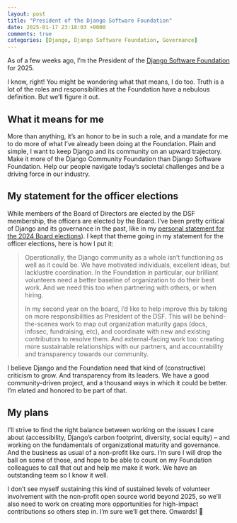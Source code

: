 ```yaml
---
layout: post
title: "President of the Django Software Foundation"
date: 2025-01-17 23:18:03 +0000
comments: true
categories: [Django, Django Software Foundation, Governance]
---
```


As of a few weeks ago, I’m the President of the [Django Software Foundation](https://www.djangoproject.com/foundation/) for 2025.

<!-- more -->

I know, right! You might be wondering what that means, I do too. Truth is a lot of the roles and responsibilities at the Foundation have a nebulous definition. But we’ll figure it out.

## What it means for me

More than anything, it’s an honor to be in such a role, and a mandate for me to do more of what I’ve already been doing at the Foundation. Plain and simple, I want to keep Django and its community on an upward trajectory. Make it more of the Django Community Foundation than Django Software Foundation. Help our people navigate today’s societal challenges and be a driving force in our industry.

## My statement for the officer elections

While members of the Board of Directors are elected by the DSF membership, the officers are elected by the Board. I’ve been pretty critical of Django and its governance in the past, like in my [personal statement for the 2024 Board elections](/my-personal-statement-for-dsf-board)). I kept that theme going in my statement for the officer elections, here is how I put it:

> Operationally, the Django community as a whole isn’t functioning as well as it could be. We have motivated individuals, excellent ideas, but lacklustre coordination. In the Foundation in particular, our brilliant volunteers need a better baseline of organization to do their best work. And we need this too when partnering with others, or when hiring.
>
> In my second year on the board, I’d like to help improve this by taking on more responsibilities as President of the DSF. This will be behind-the-scenes work to map out organization maturity gaps (docs, infosec, fundraising, etc), and coordinate with new and existing contributors to resolve them. And external-facing work too: creating more sustainable relationships with our partners, and accountability and transparency towards our community.

I believe Django and the Foundation need that kind of (constructive) criticism to grow. And transparency from its leaders. We have a good community-driven project, and a thousand ways in which it could be better. I’m elated and honored to be part of that.

## My plans

I’ll strive to find the right balance between working on the issues I care about (accessibility, Django’s carbon footprint, diversity, social equity) – and working on the fundamentals of organizational maturity and governance. And the business as usual of a non-profit like ours. I’m sure I will drop the ball on some of those, and hope to be able to count on my Foundation colleagues to call that out and help me make it work. We have an outstanding team so I know it well.

I don’t see myself sustaining this kind of sustained levels of volunteer involvement with the non-profit open source world beyond 2025, so we’ll also need to work on creating more opportunities for high-impact contributions so others step in. I’m sure we’ll get there. Onwards! 🌈
